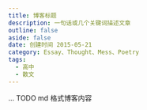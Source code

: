 ```yaml
---
title: 博客标题
description: 一句话或几个关键词描述文章
outline: false
aside: false
date: 创建时间 2015-05-21
category: Essay、Thought、Mess、Poetry
tags:
  - 高中
  - 散文
---
```


<!--@include: ../../../.vitepress/template/PostCommon.md-->


... TODO md 格式博客内容